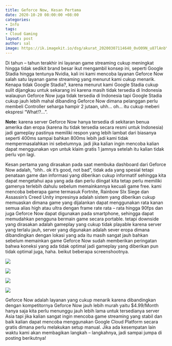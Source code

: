 ```yaml
---
title: Geforce Now, Kesan Pertama
date: 2020-10-20 08:00:00 +08:00
categories:
- Info
tags:
- Cloud Gaming
layout: post
author: sal
image: https://ik.imagekit.io/dsg/akurat_20200307114640_0vO09N_u87lAnbYN_7.jpg
---
```


Di tahun – tahun terakhir ini layanan game streaming cukup meningkat hingga tidak sedikit brand besar ikut mengambil konsep ini, seperti Google Stadia hingga tentunya Nvidia, kali ini kami mencoba layanan Geforce Now salah satu layanan game streaming yang menurut kami cukup menarik. Kenapa tidak Google Stadia?, karena menurut kami Google Stadia cukup sulit dijangkau untuk sekarang ini karena masih tidak tersedia di Indonesia walaupun Geforce Now juga tidak tersedia di Indonesia tapi Google Stadia cukup jauh lebih mahal dibanding Geforce Now dimana pelanggan perlu membeli Controller seharga hampir 2 jutaan, uhh… oh… itu cukup meberi ekspresi “What!?…”.

**Note:** karena server Geforce Now hanya tersedia di sekitaran benua amerika dan eropa (karena itu tidak tersedia secara resmi untuk Indonesia) jadi gameplay pastinya memiliki respon yang lebih lambat dari biasanya seperti 400ms sampai bahkan 800ms lebih jadi kami tidak mempermasalahkan ini sebelumnya. jadi jika kalian ingin mencoba kalian dapat menggunakan vpn untuk klaim gratis 1 jamnya setelah itu kalian tidak perlu vpn lagi.

Kesan pertama yang dirasakan pada saat membuka dashboard dari Geforce Now adalah, “ohh.. ok it’s good, not bad”, tidak ada yang spesial tetapi penataan game dan informasi yang diberikan cukup informatif sehingga kita dapat mengetahui apa yang ada dan perlu diingat kita tetap perlu memiliki gamenya terlebih dahulu sebelum memainkannya kecuali game free. kami mencoba beberapa game termasuk Fortnite, Rainbow SIx Siege dan Assassin’s Creed Unity impresinya adalah sistem yang diberikan cukup memuaskan dimana game yang dijalankan dapat menggunakan rata kanan semua alias high atau ultra dengan frame rate rata – rata hingga 90fps dan juga Geforce Now dapat digunakan pada smartphone, sehingga dapat memudahkan pengguna bermain game secara portable. tetapi downside yang dirasakan adalah gameplay yang cukup tidak playable karena server yang terlalu jauh, server yang digunakan adalah sever eropa dimana dibandingkan dengan lokasi yang ada itu masih sangat jauh bahkan sebelum memainkan game Geforce Now sudah memberikan peringatan bahwa koneksi yang ada tidak optimal jadi gameplay yang diberikan pun tidak optimal juga, haha. beikut beberapa screenshootnya.

![](https://ik.imagekit.io/dsg/bniNG9ch_Ntz--8V6A.jpg)

![](https://ik.imagekit.io/dsg/ce2fuwvh_rR85Rkl55.jpg)

![](https://ik.imagekit.io/dsg/NWqOXCbh_cp5kumFHl.jpg)

![](https://ik.imagekit.io/dsg/p6dZuXnh_CZAc64Di46i.jpg)

Geforce Now adalah layanan yang cukup menarik karena dibandingkan dengan kompetitornya Geforce Now jauh lebih murah yaitu $4.99/Month hanya saja kita perlu menunggu jauh lebih lama untuk tersedianya server Asia tapi jika kalian sangat ingin mencoba game streaming yang stabil dan baik kalian dapat mencoba menggunakan Google Cloud Platform secara gratis dimana perlu melakukan setup manual. Jika ada kesempatan lain waktu kami akan membagikan langkah – langkahnya, jadi sampai jumpa di posting berikutnya!